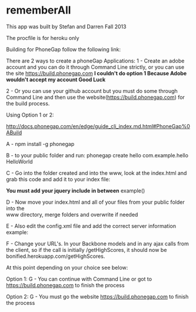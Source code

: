 rememberAll
===========

This app was built by Stefan and Darren Fall 2013


The procfile is for heroku only





Building for PhoneGap follow the following link:

There are 2 ways to create a phoneGap Applications:
1 - Create an adobe account and you can do it through Command Line strictly, or you can 
use the site https://build.phonegap.com
****I couldn't do option 1 Because Adobe wouldn't accept my account Good Luck****

2 - Or you can use your github account but you must do some through Command Line and then use the 
website(https://build.phonegap.com) for the build process.

Using Option 1 or 2:

http://docs.phonegap.com/en/edge/guide_cli_index.md.html#PhoneGap%0ABuild

A - npm install -g phonegap

B - to your public folder and run:
    phonegap create hello com.example.hello HelloWorld

C - Go into the folder created and into the www, look at the index.html and grab this
    code and add it to your
    index file:
   <script type="text/javascript" src="phonegap.js"></script>
   <script type="text/javascript" src="js/index.js"></script>
   ****You must add your jquery include in between**** 
   example(<script src="lib/jquery-1.10.2.js"></script>)
   <script type="text/javascript">
        app.initialize();
   </script>

D - Now move your index.html  and all of your files from your public folder into the      
    www directory, merge folders and overwrite if needed

E -  Also edit the config.xml file and add the correct server information
     example:
     <access origin="http://bonified.herokuapp.com" />
     <access origin="http://bonified.herokuapp.com/*" />
     <access origin="*" />

F -  Change your URL's. In your Backbone models and in any ajax calls from the client, 
     so if the call is initially /getHighScores, it should now be 
     bonified.herokuapp.com/getHighScores.

At this point depending on your choice see below:

Option 1:
G -  You can continue with Command Line or got to https://build.phonegap.com to finish 
     the process

Option 2:
G -  You must go the website https://build.phonegap.com to finish the process

